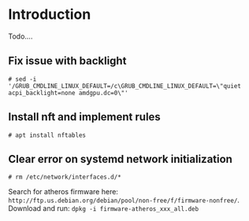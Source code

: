 # Introduction
Todo....

## Fix issue with backlight
```
# sed -i '/GRUB_CMDLINE_LINUX_DEFAULT=/c\GRUB_CMDLINE_LINUX_DEFAULT=\"quiet acpi_backlight=none amdgpu.dc=0\"'
```

## Install nft and implement rules
```
# apt install nftables
```

## Clear error on systemd network initialization
```
# rm /etc/network/interfaces.d/*

```

Search for atheros firmware here: `http://ftp.us.debian.org/debian/pool/non-free/f/firmware-nonfree/`. 
Download and run: `dpkg -i firmware-atheros_xxx_all.deb` 

